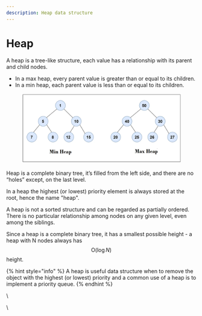 ```yaml
---
description: Heap data structure
---
```


# Heap

A heap is a tree-like structure, each value has a relationship with its parent and child nodes.

* In a max heap, every parent value is greater than or equal to its children.&#x20;
* In a min heap, each parent value is less than or equal to its children.

<figure><img src="../.gitbook/assets/image (1).png" alt=""><figcaption></figcaption></figure>

Heap is a complete binary tree, it’s filled from the left side, and there are no “holes” except, on the last level.



In a heap the highest (or lowest) priority element is always stored at the root, hence the name "heap".

A heap is not a sorted structure and can be regarded as partially ordered. There is no particular relationship among nodes on any given level, even among the siblings.

Since a heap is a complete binary tree, it has a smallest possible height - a heap with N nodes always has $$\text{O}(\log{N})$$ height.



{% hint style="info" %}
A heap is useful data structure when to remove the object with the highest (or lowest) priority and a common use of a heap is to implement a priority queue.
{% endhint %}

\


\
